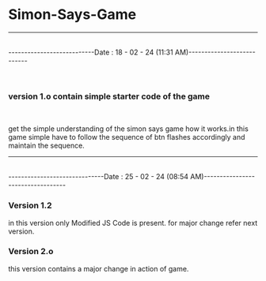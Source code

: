 # Simon-Says-Game
<hr>
<br>---------------------------Date : 18 - 02 - 24 (11:31 AM)---------------------------<br>

<br> <h3>version 1.o contain simple starter code of the game</h3> 
<br> <p>get the simple understanding of the simon says game how it works.in this game simple have to follow the sequence of btn flashes accordingly and maintain the sequence.</p>


<hr>
<br>------------------------------Date : 25 - 02 - 24 (08:54 AM)----------------------------------<br>
<h3>Version 1.2 </h3>
<p> in this version only Modified JS Code is present. for major change refer next version.</p>

<h3>Version 2.o</h3>
<p> this version contains a major change in action of game.</p>

